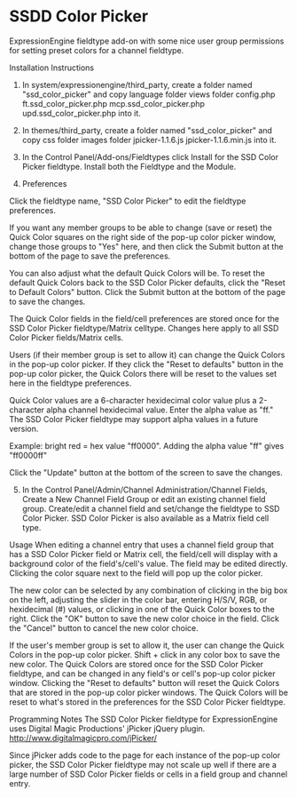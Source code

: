 SSDD Color Picker
================

ExpressionEngine fieldtype add-on with some nice user group permissions for setting preset colors for a channel fieldtype.


Installation Instructions

1. In system/expressionengine/third_party, create a folder named "ssd_color_picker" and copy
	language folder
	views folder
	config.php
	ft.ssd_color_picker.php
	mcp.ssd_color_picker.php
	upd.ssd_color_picker.php
into it.

2. In themes/third_party, create a folder named "ssd_color_picker" and copy
	css folder
	images folder
	jpicker-1.1.6.js
	jpicker-1.1.6.min.js
into it.

3. In the Control Panel/Add-ons/Fieldtypes click Install for the SSD Color Picker fieldtype. Install both the Fieldtype and the Module.

4. Preferences

Click the fieldtype name, "SSD Color Picker" to edit the fieldtype preferences.

If you want any member groups to be able to change (save or reset) the Quick Color squares on the right side of the pop-up color picker window, change those groups to "Yes" here, and then click the Submit button at the bottom of the page to save the preferences.

You can also adjust what the default Quick Colors will be. To reset the default Quick Colors back to the SSD Color Picker defaults, click the "Reset to Default Colors" button. Click the Submit button at the bottom of the page to save the changes.

The Quick Color fields in the field/cell preferences are stored once for the SSD Color Picker fieldtype/Matrix celltype. Changes here apply to all SSD Color Picker fields/Matrix cells.

Users (if their member group is set to allow it) can change the Quick Colors in the pop-up color picker. If they click the "Reset to defaults" button in the pop-up color picker, the Quick Colors there will be reset to the values set here in the fieldtype preferences.

Quick Color values are a 6-character hexidecimal color value plus a 2-character alpha channel hexidecimal value. Enter the alpha value as "ff." The SSD Color Picker fieldtype may support alpha values in a future version.

Example: bright red = hex value "ff0000". Adding the alpha value "ff" gives "ff0000ff"

Click the "Update" button at the bottom of the screen to save the changes.

5. In the Control Panel/Admin/Channel Administration/Channel Fields, Create a New Channel Field Group or edit an existing channel field group. Create/edit a channel field and set/change the fieldtype to SSD Color Picker. SSD Color Picker is also available as a Matrix field cell type.


Usage
When editing a channel entry that uses a channel field group that has a SSD Color Picker field or Matrix cell, the field/cell will display with a background color of the field's/cell's value. The field may be edited directly. Clicking the color square next to the field will pop up the color picker.

The new color can be selected by any combination of clicking in the big box on the left, adjusting the slider in the color bar, entering H/S/V, RGB, or hexidecimal (#) values, or clicking in one of the Quick Color boxes to the right. Click the "OK" button to save the new color choice in the field. Click the "Cancel" button to cancel the new color choice.

If the user's member group is set to allow it, the user can change the Quick Colors in the pop-up color picker. Shift + click in any color box to save the new color. The Quick Colors are stored once for the SSD Color Picker fieldtype, and can be changed in any field's or cell's pop-up color picker window. Clicking the "Reset to defaults" button will reset the Quick Colors that are stored in the pop-up color picker windows. The Quick Colors will be reset to what's stored in the preferences for the SSD Color Picker fieldtype.


Programming Notes
The SSD Color Picker fieldtype for ExpressionEngine uses Digital Magic Productions' jPicker jQuery plugin. http://www.digitalmagicpro.com/jPicker/

Since jPicker adds code to the page for each instance of the pop-up color picker, the SSD Color Picker fieldtype may not scale up well if there are a large number of SSD Color Picker fields or cells in a field group and channel entry.